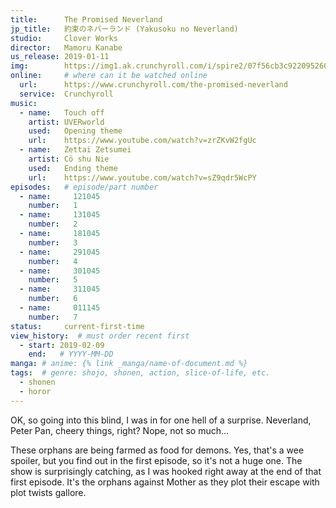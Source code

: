 ```yaml
---
title:      The Promised Neverland
jp_title:   約束のネバーランド (Yakusoku no Neverland)
studio:     Clover Works
director:   Mamoru Kanabe
us_release: 2019-01-11 
img:        https://img1.ak.crunchyroll.com/i/spire2/07f56cb3c9220952600b0975a883b0f91546997210_full.jpg
online:     # where can it be watched online
  url:      https://www.crunchyroll.com/the-promised-neverland
  service:  Crunchyroll
music:
  - name:   Touch off
    artist: UVERworld
    used:   Opening theme
    url:    https://www.youtube.com/watch?v=zrZKvW2fgUc
  - name:   Zettai Zetsumei
    artist: Cö shu Nie
    used:   Ending theme
    url:    https://www.youtube.com/watch?v=sZ9qdr5WcPY
episodes:   # episode/part number
  - name:     121045
    number:   1
  - name:     131045
    number:   2
  - name:     181045
    number:   3
  - name:     291045
    number:   4
  - name:     301045
    number:   5
  - name:     311045
    number:   6
  - name:     011145
    number:   7
status:     current-first-time
view_history:  # must order recent first
  - start: 2019-02-09 
    end:   # YYYY-MM-DD
manga: # anime: {% link _manga/name-of-document.md %}
tags:  # genre: shojo, shonen, action, slice-of-life, etc.
  - shonen
  - horor
---
```


OK, so going into this blind, I was in for one hell of a surprise. Neverland, Peter Pan, cheery things, right? Nope, not so much... 

These orphans are being farmed as food for demons. Yes, that's a wee spoiler, but you find out in the first episode, so it's not a huge one. The show is surprisingly catching, as I was hooked right away at the end of that first episode. It's the orphans against Mother as they plot their escape with plot twists gallore. 

